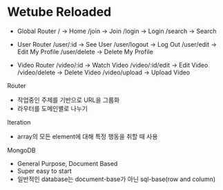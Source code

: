 # Wetube Reloaded

-   Global Router
    / -> Home
    /join -> Join
    /login -> Login
    /search -> Search

-   User Router
    /user/:id -> See User
    /user/logout -> Log Out
    /user/edit -> Edit My Profile
    /user/delete -> Delete My Profile

-   Video Router
    /video/:id -> Watch Video
    /video/:id/edit -> Edit Video
    /video/delete -> Delete Video
    /video/upload -> Upload Video

Router

-   작업중인 주제를 기반으로 URL을 그룹화
-   라우터를 도메인별로 나누기

Iteration

-   array의 모든 element에 대해 특정 행동을 취할 때 사용

MongoDB

-   General Purpose, Document Based
-   Super easy to start
-   일반적인 database는 document-base가 아닌 sql-base(row and column)
